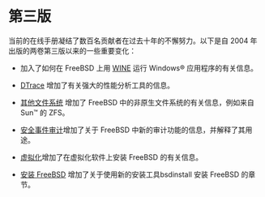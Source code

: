 # 第三版

当前的在线手册凝结了数百名贡献者在过去十年的不懈努力。以下是自 2004 年出版的两卷第三版以来的一些重要变化：

- 加入了如何在 FreeBSD 上用 [WINE](https://docs.freebsd.org/en/books/handbook/wine/index.html#wine) 运行 Windows® 应用程序的有关信息。

- [DTrace](https://docs.freebsd.org/en/books/handbook/dtrace/index.html#dtrace) 增加了有关强大的性能分析工具的信息。

- [其他文件系统](https://docs.freebsd.org/en/books/handbook/filesystems/index.html#filesystems) 增加了 FreeBSD 中的非原生文件系统的有关信息，例如来自 Sun™ 的 ZFS。

- [安全事件审计](https://docs.freebsd.org/en/books/handbook/audit/index.html#audit)增加了关于 FreeBSD 中新的审计功能的信息，并解释了其用途。

- [虚拟化](https://docs.freebsd.org/en/books/handbook/virtualization/index.html#virtualization)增加了在虚拟化软件上安装 FreeBSD 的有关信息。

- [安装 FreeBSD](https://docs.freebsd.org/en/books/handbook/bsdinstall/index.html#bsdinstall) 增加了关于使用新的安装工具bsdinstall 安装 FreeBSD 的章节。
